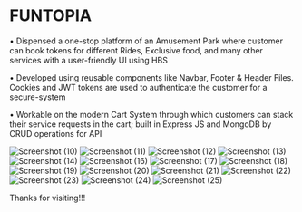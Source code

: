 # FUNTOPIA

• Dispensed a one-stop platform of an Amusement Park where customer can book tokens for different Rides,
Exclusive food, and many other services with a user-friendly UI using HBS

• Developed using reusable components like Navbar, Footer & Header Files. Cookies and JWT tokens are used to
authenticate the customer for a secure-system

• Workable on the modern Cart System through which customers can stack their service requests in the cart; built in
Express JS and MongoDB by CRUD operations for API

![Screenshot (10)](https://github.com/amangupta1308/FUNTOPIA/assets/96338804/6df48501-51b0-4cd6-9474-bc3c8a27a737)
![Screenshot (11)](https://github.com/amangupta1308/FUNTOPIA/assets/96338804/ff3713c9-16b1-4e18-bcbf-8a592b4737ea)
![Screenshot (12)](https://github.com/amangupta1308/FUNTOPIA/assets/96338804/f16c42a5-bb44-4415-937b-81038ba61c84)
![Screenshot (13)](https://github.com/amangupta1308/FUNTOPIA/assets/96338804/0588c7e1-12fe-49fe-8ff4-d1e63833d0ae)
![Screenshot (14)](https://github.com/amangupta1308/FUNTOPIA/assets/96338804/2bcab471-aad2-470e-a77c-bcf377257a94)
![Screenshot (16)](https://github.com/amangupta1308/FUNTOPIA/assets/96338804/24556831-ee61-4bc1-87c9-07458f971ddc)
![Screenshot (17)](https://github.com/amangupta1308/FUNTOPIA/assets/96338804/8cde79bc-9e52-430a-82ad-58aed7ddc6fc)
![Screenshot (18)](https://github.com/amangupta1308/FUNTOPIA/assets/96338804/37cf08a1-57d1-4eb5-87b5-cf17897cc8b1)
![Screenshot (19)](https://github.com/amangupta1308/FUNTOPIA/assets/96338804/5c8a7617-c1e2-4398-bb36-f56e938af659)
![Screenshot (20)](https://github.com/amangupta1308/FUNTOPIA/assets/96338804/9126f85f-75de-4bed-a7cd-d4785866502f)
![Screenshot (21)](https://github.com/amangupta1308/FUNTOPIA/assets/96338804/e10e262c-ddc1-4465-b8f8-2fbdbf0a8261)
![Screenshot (22)](https://github.com/amangupta1308/FUNTOPIA/assets/96338804/168e5b04-f441-4cdb-a77e-cdb197010793)
![Screenshot (23)](https://github.com/amangupta1308/FUNTOPIA/assets/96338804/3caa0ce8-a49a-43e1-aed6-fa843e8e4c7a)
![Screenshot (24)](https://github.com/amangupta1308/FUNTOPIA/assets/96338804/48ce2866-d387-43f5-88cd-dd68e0189156)
![Screenshot (25)](https://github.com/amangupta1308/FUNTOPIA/assets/96338804/860fa5d3-26d0-4dba-aa1d-5087eb85caf7)

Thanks for visiting!!!
